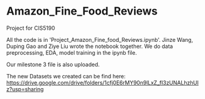 # Amazon_Fine_Food_Reviews
Project for CIS5190

All the code is in 'Project_Amazon_Fine_food_Reviews.ipynb'. Jinze Wang, Duping Gao and Ziye Liu wrote the notebook together. We do data preprocessing, EDA, model training in the ipynb file.

Our milestone 3 file is also uploaded.

The new Datasets we created can be find here: https://drive.google.com/drive/folders/1cfj0E6rMY90n9lLxZ_fI3zUNALhzhUIz?usp=sharing

